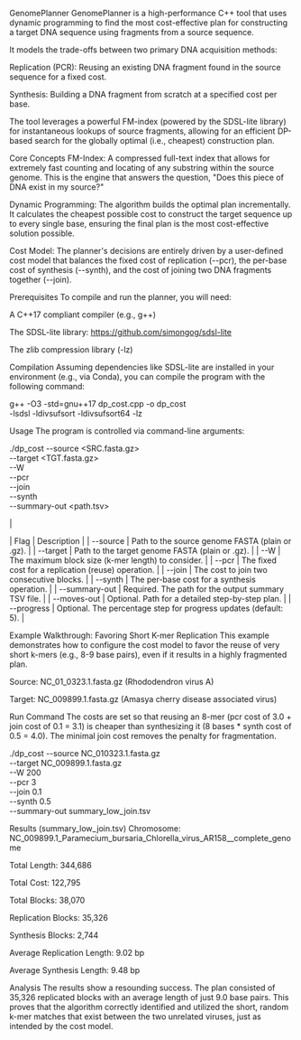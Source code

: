 GenomePlanner
GenomePlanner is a high-performance C++ tool that uses dynamic programming to find the most cost-effective plan for constructing a target DNA sequence using fragments from a source sequence.

It models the trade-offs between two primary DNA acquisition methods:

Replication (PCR): Reusing an existing DNA fragment found in the source sequence for a fixed cost.

Synthesis: Building a DNA fragment from scratch at a specified cost per base.

The tool leverages a powerful FM-index (powered by the SDSL-lite library) for instantaneous lookups of source fragments, allowing for an efficient DP-based search for the globally optimal (i.e., cheapest) construction plan.

Core Concepts
FM-Index: A compressed full-text index that allows for extremely fast counting and locating of any substring within the source genome. This is the engine that answers the question, "Does this piece of DNA exist in my source?"

Dynamic Programming: The algorithm builds the optimal plan incrementally. It calculates the cheapest possible cost to construct the target sequence up to every single base, ensuring the final plan is the most cost-effective solution possible.

Cost Model: The planner's decisions are entirely driven by a user-defined cost model that balances the fixed cost of replication (--pcr), the per-base cost of synthesis (--synth), and the cost of joining two DNA fragments together (--join).

Prerequisites
To compile and run the planner, you will need:

A C++17 compliant compiler (e.g., g++)

The SDSL-lite library: https://github.com/simongog/sdsl-lite

The zlib compression library (-lz)

Compilation
Assuming dependencies like SDSL-lite are installed in your environment (e.g., via Conda), you can compile the program with the following command:

g++ -O3 -std=gnu++17 dp_cost.cpp -o dp_cost \
    -lsdsl -ldivsufsort -ldivsufsort64 -lz

Usage
The program is controlled via command-line arguments:

./dp_cost --source <SRC.fasta.gz> \
          --target <TGT.fasta.gz> \
          --W <INT> \
          --pcr <FLOAT> \
          --join <FLOAT> \
          --synth <FLOAT> \
          --summary-out <path.tsv>

|

| Flag | Description |
| --source | Path to the source genome FASTA (plain or .gz). |
| --target | Path to the target genome FASTA (plain or .gz). |
| --W | The maximum block size (k-mer length) to consider. |
| --pcr | The fixed cost for a replication (reuse) operation. |
| --join | The cost to join two consecutive blocks. |
| --synth | The per-base cost for a synthesis operation. |
| --summary-out | Required. The path for the output summary TSV file. |
| --moves-out | Optional. Path for a detailed step-by-step plan. |
| --progress | Optional. The percentage step for progress updates (default: 5). |

Example Walkthrough: Favoring Short K-mer Replication
This example demonstrates how to configure the cost model to favor the reuse of very short k-mers (e.g., 8-9 base pairs), even if it results in a highly fragmented plan.

Source: NC_01_0323.1.fasta.gz (Rhododendron virus A)

Target: NC_009899.1.fasta.gz (Amasya cherry disease associated virus)

Run Command
The costs are set so that reusing an 8-mer (pcr cost of 3.0 + join cost of 0.1 = 3.1) is cheaper than synthesizing it (8 bases * synth cost of 0.5 = 4.0). The minimal join cost removes the penalty for fragmentation.

./dp_cost --source NC_010323.1.fasta.gz \
          --target NC_009899.1.fasta.gz \
          --W 200 \
          --pcr 3 \
          --join 0.1 \
          --synth 0.5 \
          --summary-out summary_low_join.tsv

Results (summary_low_join.tsv)
Chromosome: NC_009899.1_Paramecium_bursaria_Chlorella_virus_AR158__complete_genome

Total Length: 344,686

Total Cost: 122,795

Total Blocks: 38,070

Replication Blocks: 35,326

Synthesis Blocks: 2,744

Average Replication Length: 9.02 bp

Average Synthesis Length: 9.48 bp

Analysis
The results show a resounding success. The plan consisted of 35,326 replicated blocks with an average length of just 9.0 base pairs. This proves that the algorithm correctly identified and utilized the short, random k-mer matches that exist between the two unrelated viruses, just as intended by the cost model.
